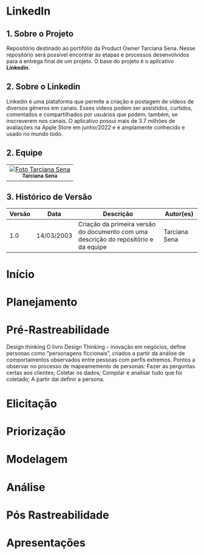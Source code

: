 # LinkedIn

<center>

</center>

## 1. Sobre o Projeto
Repositório destinado ao portifólio da Product Owner Tarciana Sena. Nesse repositório será possível encontrar as etapas e processos desenvolvidos para a entrega final de um projeto. O base do projeto é o aplicativo **Linkedin**.

## 2. Sobre o Linkedin

Linkedin é uma plataforma que permite a criação e postagem de vídeos de diversos gêneros em canais. Esses vídeos podem ser assistidos, curtidos, comentados e compartilhados por usuários que podem, também, se inscreverem nos canais. O aplicativo possui mais de 3.7 milhões de avaliações na Apple Store em junho/2022 e é amplamente conhecido e usado no mundo todo.

## 2. Equipe
<table>
  <tr>
    <td align="center">
      <a href="#">
        <img src= width="100px;" alt="Foto Tarciana Sena"/><br>
        <sub>
          <b>Tarciana Sena</b>
        </sub>
      </a>
    </td>   
</table>

## 3. Histórico de Versão
| Versão | Data | Descrição | Autor(es) |
| ------ | ---- | --------- | --------- |
| 1.0    | 14/03/2003 | Criação da primeira versão do documento com uma descrição do repositório e da equipe | Tarciana Sena |


# Início
# Planejamento
# Pré-Rastreabilidade
  Design thinking  O livro Design Thinking – inovação em negócios, define personas como “personagens ficcionais”, criados a partir da análise de comportamentos observados entre pessoas com perfis extremos.
  Pontos a observar no processo de mapeamemento de personas:
    Fazer as perguntas certas aos clientes;
    Coletar os dados;
    Compilar e analisar tudo que foi coletado;
    A partir daí definir a persona. 
# Elicitação
# Priorização
# Modelagem
# Análise
# Pós Rastreabilidade
# Apresentações
